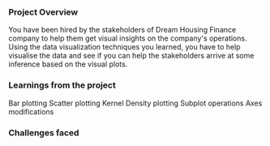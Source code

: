 ### Project Overview

 You have been hired by the stakeholders of Dream Housing Finance company to help them get visual insights on the company's operations. Using the data visualization techniques you learned, you have to help visualise the data and see if you can help the stakeholders arrive at some inference based on the visual plots.



### Learnings from the project

 Bar plotting
Scatter plotting
Kernel Density plotting
Subplot operations
Axes modifications


### Challenges faced

 



